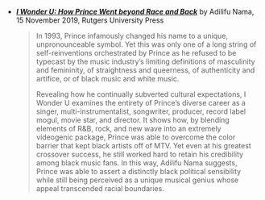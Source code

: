 

 - [***I Wonder U: How Prince Went beyond Race and Back***](https://www.rutgersuniversitypress.org/i-wonder-u/9781978805163) by Adilifu Nama, 15 November 2019, Rutgers University Press
 
    > In 1993, Prince infamously changed his name to a unique, unpronounceable symbol. Yet this was only one of a long string of self-reinventions orchestrated by Prince as he refused to be typecast by the music industry’s limiting definitions of masculinity and femininity, of straightness and queerness, of authenticity and artifice, or of black music and white music.
    >
    > Revealing how he continually subverted cultural expectations, I Wonder U examines the entirety of Prince’s diverse career as a singer, multi-instrumentalist, songwriter, producer, record label mogul, movie star, and director. It shows how, by blending elements of R&B, rock, and new wave into an extremely videogenic package, Prince was able to overcome the color barrier that kept black artists off of MTV. Yet even at his greatest crossover success, he still worked hard to retain his credibility among black music fans. In this way, Adilifu Nama suggests, Prince was able to assert a distinctly black political sensibility while still being perceived as a unique musical genius whose appeal transcended racial boundaries.